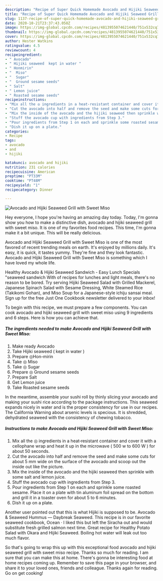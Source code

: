 ```yaml
---
description: "Recipe of Super Quick Homemade Avocado and Hijiki Seaweed Grill with Sweet Miso"
title: "Recipe of Super Quick Homemade Avocado and Hijiki Seaweed Grill with Sweet Miso"
slug: 1137-recipe-of-super-quick-homemade-avocado-and-hijiki-seaweed-grill-with-sweet-miso
date: 2020-10-21T23:37:43.058Z
image: https://img-global.cpcdn.com/recipes/4813955074621440/751x532cq70/avocado-and-hijiki-seaweed-grill-with-sweet-miso-recipe-main-photo.jpg
thumbnail: https://img-global.cpcdn.com/recipes/4813955074621440/751x532cq70/avocado-and-hijiki-seaweed-grill-with-sweet-miso-recipe-main-photo.jpg
cover: https://img-global.cpcdn.com/recipes/4813955074621440/751x532cq70/avocado-and-hijiki-seaweed-grill-with-sweet-miso-recipe-main-photo.jpg
author: Hester Watkins
ratingvalue: 4.5
reviewcount: 4
recipeingredient:
- " Avocado"
- " Hijiki seaweed  kept in water "
- " Honmirin"
- "  Miso"
- "  Sugar"
- "  Ground sesame seeds"
- " Salt"
- " Lemon juice"
- " Roasted sesame seeds"
recipeinstructions:
- "Mix all the ◎ ingredients in a heat‐resistant container and cover it with a cellophane wrap and heat it up in the microwave ( 500 w to 600 W ) for about 50 seconds."
- "Cut the avocado into half and remove the seed and make some cuts for about 5 mm wide on the surface of the avocado and scoop out the inside out like the picture."
- "Mix the inside of the avocado and the hijiki seaweed then sprinkle with some salt and lemon juice."
- "Stuff the avocado cup with ingredients from Step 3."
- "Pour ingredients from Step 1 on each and sprinkle some roasted sesame. Place it on a plate with tin aluminum foil spread on the bottom and grill it in a toaster oven for about 5 to 6 minutes."
- "Dish it up on a plate."
categories:
- Recipe
tags:
- avocado
- and
- hijiki

katakunci: avocado and hijiki 
nutrition: 231 calories
recipecuisine: American
preptime: "PT33M"
cooktime: "PT48M"
recipeyield: "1"
recipecategory: Dinner

---
```



![Avocado and Hijiki Seaweed Grill with Sweet Miso](https://img-global.cpcdn.com/recipes/4813955074621440/751x532cq70/avocado-and-hijiki-seaweed-grill-with-sweet-miso-recipe-main-photo.jpg)

Hey everyone, I hope you're having an amazing day today. Today, I'm gonna show you how to make a distinctive dish, avocado and hijiki seaweed grill with sweet miso. It is one of my favorites food recipes. This time, I'm gonna make it a bit unique. This will be really delicious.

Avocado and Hijiki Seaweed Grill with Sweet Miso is one of the most favored of recent trending meals on earth. It's enjoyed by millions daily. It's easy, it is quick, it tastes yummy. They're fine and they look fantastic. Avocado and Hijiki Seaweed Grill with Sweet Miso is something which I have loved my whole life.

Healthy Avocado &amp; Hijiki Seaweed Sandwich - Easy Lunch Specials &#34;seaweed sandwich With of recipes for lunches and light meals, there&#39;s no reason to be bored. Try serving Hijiki Seaweed Salad with Grilled Mackerel, Japanese Spinach Salad with Sesame Dressing, White Steamed Rice (Takikomi Gohan), and Miso Soup for a Japanese-style ichiju sansai meal. Sign up for the free Just One Cookbook newsletter delivered to your inbox!


To begin with this recipe, we must prepare a few components. You can cook avocado and hijiki seaweed grill with sweet miso using 9 ingredients and 6 steps. Here is how you can achieve that.

<!--inarticleads1-->

##### The ingredients needed to make Avocado and Hijiki Seaweed Grill with Sweet Miso:

1. Make ready  Avocado
1. Take  Hijiki seaweed ( kept in water )
1. Prepare  ◎Hon-mirin
1. Take  ◎ Miso
1. Take  ◎ Sugar
1. Prepare  ◎ Ground sesame seeds
1. Prepare  Salt
1. Get  Lemon juice
1. Take  Roasted sesame seeds


In the meantime, assemble your sushi roll by thinly slicing your avocado and making your sushi rice according to the package instructions. This seaweed expands nicely in water and is the proper consistency for use in our recipes. The California Warning about arsenic levels is specious. It is shredded, dehydrated seaweed with the consistency of chewing tobacco. 

<!--inarticleads2-->

##### Instructions to make Avocado and Hijiki Seaweed Grill with Sweet Miso:

1. Mix all the ◎ ingredients in a heat‐resistant container and cover it with a cellophane wrap and heat it up in the microwave ( 500 w to 600 W ) for about 50 seconds.
1. Cut the avocado into half and remove the seed and make some cuts for about 5 mm wide on the surface of the avocado and scoop out the inside out like the picture.
1. Mix the inside of the avocado and the hijiki seaweed then sprinkle with some salt and lemon juice.
1. Stuff the avocado cup with ingredients from Step 3.
1. Pour ingredients from Step 1 on each and sprinkle some roasted sesame. Place it on a plate with tin aluminum foil spread on the bottom and grill it in a toaster oven for about 5 to 6 minutes.
1. Dish it up on a plate.


Another user pointed out that this is what Hijiki is supposed to be. Avocado &amp; Seaweed Hummus — Daybreak Seaweed. This recipe is in our favorite seaweed cookbook, Ocean · I liked this but left the Siracha out and would substitute fresh grilled salmon next time. Great recipe for Healthy Potato Salad with Okara and Hijiki Seaweed. Boiling hot water will leak out too much flavor. 

So that's going to wrap this up with this exceptional food avocado and hijiki seaweed grill with sweet miso recipe. Thanks so much for reading. I am sure that you can make this at home. There's gonna be interesting food at home recipes coming up. Remember to save this page in your browser, and share it to your loved ones, friends and colleague. Thanks again for reading. Go on get cooking!
